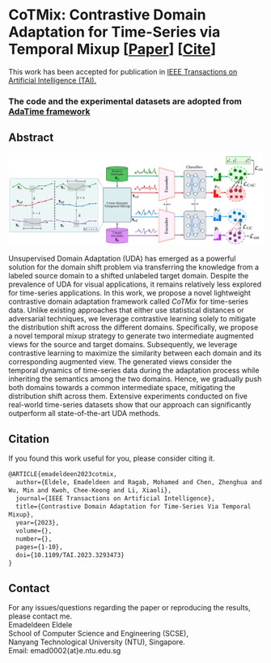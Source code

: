 # CoTMix:  Contrastive Domain Adaptation for Time-Series via Temporal Mixup [[Paper](https://arxiv.org/abs/2212.01555)] [[Cite](#citation)]

This work has been accepted for publication in [IEEE Transactions on Artificial Intelligence (TAI).](https://ieeexplore.ieee.org/document/10177231)

### The code and the experimental datasets are adopted from [AdaTime framework](https://github.com/emadeldeen24/AdaTime)

## Abstract
<p align="center">
<img src="misc/CoTMix.PNG" width="800" class="center">
</p>

Unsupervised Domain Adaptation (UDA) has emerged as a powerful solution for the domain shift problem via transferring the knowledge from a labeled source domain to a shifted unlabeled target domain. Despite the prevalence of UDA for visual applications, it remains relatively less explored for time-series applications. In this work, we propose a novel lightweight contrastive domain adaptation framework called *CoTMix* for time-series data. Unlike existing approaches that either use statistical distances or adversarial techniques, we leverage contrastive learning solely to mitigate the distribution shift across the different domains. Specifically, we propose a novel temporal mixup strategy to generate two intermediate augmented views for the source and target domains. Subsequently, we leverage contrastive learning to maximize the similarity between each domain and its corresponding augmented view. The generated views consider the temporal dynamics of time-series data during the adaptation process while inheriting the semantics among the two domains. Hence, we gradually push both domains towards a common intermediate space, mitigating the distribution shift across them. Extensive experiments conducted on five real-world time-series datasets show that our approach can significantly outperform all state-of-the-art UDA methods. 



## Citation
If you found this work useful for you, please consider citing it.
```
@ARTICLE{emadeldeen2023cotmix,
  author={Eldele, Emadeldeen and Ragab, Mohamed and Chen, Zhenghua and Wu, Min and Kwoh, Chee-Keong and Li, Xiaoli},
  journal={IEEE Transactions on Artificial Intelligence}, 
  title={Contrastive Domain Adaptation for Time-Series Via Temporal Mixup}, 
  year={2023},
  volume={},
  number={},
  pages={1-10},
  doi={10.1109/TAI.2023.3293473}
}
```

## Contact
For any issues/questions regarding the paper or reproducing the results, please contact me.   
Emadeldeen Eldele   
School of Computer Science and Engineering (SCSE),   
Nanyang Technological University (NTU), Singapore.   
Email: emad0002{at}e.ntu.edu.sg 
